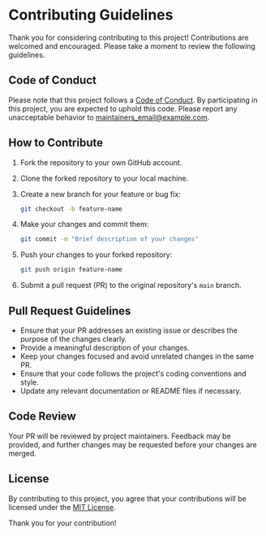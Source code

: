 # Contributing Guidelines

Thank you for considering contributing to this project! Contributions are welcomed and encouraged. Please take a moment to review the following guidelines.

## Code of Conduct

Please note that this project follows a [Code of Conduct](CODE_OF_CONDUCT.md). By participating in this project, you are expected to uphold this code. Please report any unacceptable behavior to [maintainers_email@example.com](mailto:maintainers_email@example.com).

## How to Contribute

1. Fork the repository to your own GitHub account.
2. Clone the forked repository to your local machine.
3. Create a new branch for your feature or bug fix:

    ```bash
    git checkout -b feature-name
    ```

4. Make your changes and commit them:

    ```bash
    git commit -m "Brief description of your changes"
    ```

5. Push your changes to your forked repository:

    ```bash
    git push origin feature-name
    ```

6. Submit a pull request (PR) to the original repository's `main` branch.

## Pull Request Guidelines

- Ensure that your PR addresses an existing issue or describes the purpose of the changes clearly.
- Provide a meaningful description of your changes.
- Keep your changes focused and avoid unrelated changes in the same PR.
- Ensure that your code follows the project's coding conventions and style.
- Update any relevant documentation or README files if necessary.

## Code Review

Your PR will be reviewed by project maintainers. Feedback may be provided, and further changes may be requested before your changes are merged.

## License

By contributing to this project, you agree that your contributions will be licensed under the [MIT License](LICENSE).

Thank you for your contribution!
